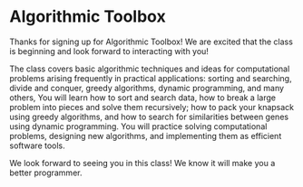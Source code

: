 # Algorithmic Toolbox
Thanks for signing up for Algorithmic Toolbox! We are excited that the class is beginning and look forward to interacting with you!

The class covers basic algorithmic techniques and ideas for computational problems arising frequently in practical applications: sorting and searching, divide and conquer, greedy algorithms, dynamic programming, and many others, You will learn how to sort and search data, how to break a large problem into pieces and solve them recursively; how to pack your knapsack using greedy algorithms, and how to search for similarities between genes using dynamic programming. You will practice solving computational problems, designing new algorithms, and implementing them as efficient software tools.

We look forward to seeing you in this class! We know it will make you a better programmer.

